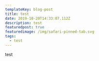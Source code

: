 ```yaml
---
templateKey: blog-post
title: test
date: 2019-10-20T14:33:07.112Z
description: test
featuredpost: true
featuredimage: /img/safari-pinned-tab.svg
tags:
  - test
---
```

test
